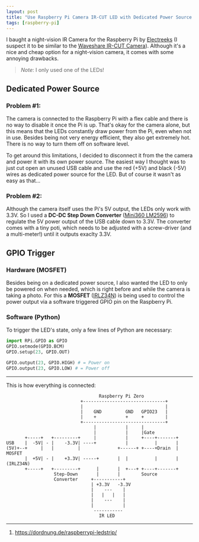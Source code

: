 ```yaml
---
layout: post
title: "Use Raspberry Pi Camera IR-CUT LED with Dedicated Power Source and Trigger via GPIO"
tags: [raspberry-pi]
---
```


I baught a night-vision IR Camera for the Raspberry Pi by [Electreeks](https://www.amazon.de/gp/product/B0763Q5ZBS) (I suspect it to be similar to the [Waveshare IR-CUT Camera](https://www.waveshare.com/rpi-ir-cut-camera.htm)). Although it's a nice and cheap option for a night-vision camera, it comes with some annoying drawbacks.

> *Note*: I only used one of the LEDs!

## Dedicated Power Source
### Problem #1:
The camera is connected to the Raspberry Pi with a flex cable and there is no way to disable it once the Pi is up. That's okay for the camera alone, but this means that the LEDs constantly draw power from the Pi, even when not in use. Besides being not very energy efficient, they also get extremely hot. There is no way to turn them off on software level.

To get around this limitations, I decided to disconnect it from the the camera and power it with its own power source. The easiest way I thought was to just cut open an unused USB cable and use the red (+5V) and black (-5V) wires as dedicated power source for the LED. But of course it wasn't as easy as that...

### Problem #2:
Although the camera itself uses the Pi's 5V output, the LEDs only work with 3.3V. So I used a **DC-DC Step Down Converter** ([Mini360 LM2596](https://www.amazon.de/dp/B01M4NJNTP)) to regulate the 5V power output of the USB cable down to 3.3V. The converter comes with a tiny poti, which needs to be adjusted with a screw-driver (and a multi-meter!) until it outputs exaclty 3.3V.

## GPIO Trigger
### Hardware (MOSFET)
Besides being on a dedicated power source, I also wanted the LED to only be powered on when needed, which is right before and while the camera is taking a photo. For this a **MOSFET** ([IRLZ34N](https://www.amazon.de/dp/B01LXBK4QJ)) is being used to control the power output via a software triggered GPIO pin on the Raspberry Pi.

### Software (Python)
To trigger the LED's state, only a few lines of Python are necessary:

```python
import RPi.GPIO as GPIO
GPIO.setmode(GPIO.BCM)
GPIO.setup(23, GPIO.OUT)

GPIO.output(23, GPIO.HIGH) # = Power on
GPIO.output(23, GPIO.LOW) # = Power off
```

---

This is how everything is connected:

```
                                   Raspberry Pi Zero
                            +-------------------------------+
                            |                               |
                            |    GND         GND   GPIO23   |
                            |    +           +     +        |
                            +-------------------------------+
                                 |           |     |
                                 |           |     |Gate
       +-----+   +---------+     |           |     +----+-------+
USB    |  -5V| - |    -3.3V| ----+           |          |       |
(5V)+--+     |   |         |              +------+ +----+Drain  | MOSFET
       |  +5V| - |    +3.3V| -----+       |  |          |       | (IRLZ34N)
       +-----+   +---------+      |       |  +---+ +----+-------+
                  Step-Down       |       |        Source
                  Converter     +-----------+
                                | +3.3V   -3.3V
                                |    ---    |
                                |   |   |   |
                                |    ---    |
                                |           |
                                 -----------
                                   IR LED
```


---
1. <https://dordnung.de/raspberrypi-ledstrip/>
